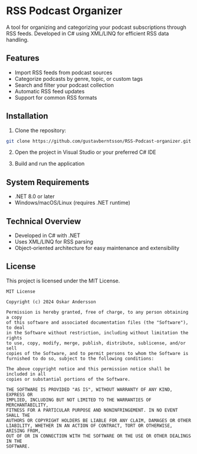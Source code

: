 # RSS Podcast Organizer

A tool for organizing and categorizing your podcast subscriptions through RSS feeds. Developed in C# using XML/LINQ for efficient RSS data handling.

## Features

- Import RSS feeds from podcast sources
- Categorize podcasts by genre, topic, or custom tags
- Search and filter your podcast collection
- Automatic RSS feed updates
- Support for common RSS formats

## Installation

1. Clone the repository:
```bash
git clone https://github.com/gustavberntsson/RSS-Podcast-organizer.git
```

2. Open the project in Visual Studio or your preferred C# IDE

3. Build and run the application

## System Requirements

- .NET 8.0 or later
- Windows/macOS/Linux (requires .NET runtime)

## Technical Overview

- Developed in C# with .NET
- Uses XML/LINQ for RSS parsing
- Object-oriented architecture for easy maintenance and extensibility

## License

This project is licensed under the MIT License.

```
MIT License

Copyright (c) 2024 Oskar Andersson

Permission is hereby granted, free of charge, to any person obtaining a copy
of this software and associated documentation files (the "Software"), to deal
in the Software without restriction, including without limitation the rights
to use, copy, modify, merge, publish, distribute, sublicense, and/or sell
copies of the Software, and to permit persons to whom the Software is
furnished to do so, subject to the following conditions:

The above copyright notice and this permission notice shall be included in all
copies or substantial portions of the Software.

THE SOFTWARE IS PROVIDED "AS IS", WITHOUT WARRANTY OF ANY KIND, EXPRESS OR
IMPLIED, INCLUDING BUT NOT LIMITED TO THE WARRANTIES OF MERCHANTABILITY,
FITNESS FOR A PARTICULAR PURPOSE AND NONINFRINGEMENT. IN NO EVENT SHALL THE
AUTHORS OR COPYRIGHT HOLDERS BE LIABLE FOR ANY CLAIM, DAMAGES OR OTHER
LIABILITY, WHETHER IN AN ACTION OF CONTRACT, TORT OR OTHERWISE, ARISING FROM,
OUT OF OR IN CONNECTION WITH THE SOFTWARE OR THE USE OR OTHER DEALINGS IN THE
SOFTWARE.
```
